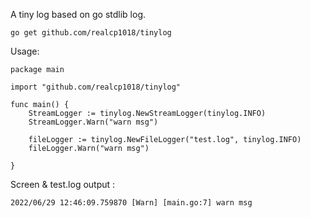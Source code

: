A tiny log based on go stdlib log.

```
go get github.com/realcp1018/tinylog
```
Usage:

```
package main

import "github.com/realcp1018/tinylog"

func main() {
    StreamLogger := tinylog.NewStreamLogger(tinylog.INFO) 
    StreamLogger.Warn("warn msg")
    
    fileLogger := tinylog.NewFileLogger("test.log", tinylog.INFO) 
    fileLogger.Warn("warn msg")
    
}
```
Screen & test.log output :

`
2022/06/29 12:46:09.759870 [Warn] [main.go:7] warn msg
`